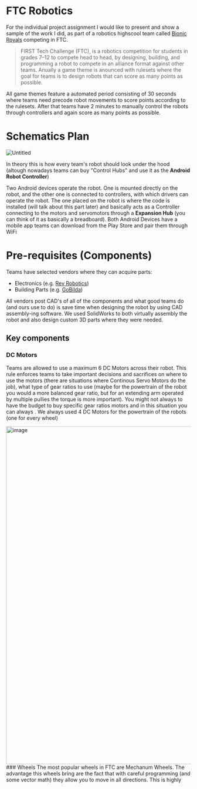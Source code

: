 # FTC Robotics
For the individual project assignment I would like to present and show a sample of the work I did, as part of a robotics highscool team called [Bionic Royals](https://bionicroyals.org/) competing in FTC.
> FIRST Tech Challenge (FTC), is a robotics competition for students in grades 7–12 to compete head to head, by designing, building, and programming a robot to compete in an alliance format against other teams. Anually a game theme is anounced with rulesets where the goal for teams is to design robots that can score as many points as possible. 

All game themes feature a automated period consisting of 30 seconds where teams need precode robot movements to score points according to the rulesets. After that teams have 2 minutes to manually control the robots through controllers and again score as many points as possible.

# Schematics Plan
![Untitled](https://github.com/user-attachments/assets/2976fd06-5087-49e0-a390-654dd1bcce46)

In theory this is how every team's robot should look under the hood (altough nowadays teams can buy "Control Hubs" and use it as the **Android Robot Controller**)

Two Android devices operate the robot. One is mounted directly on the robot, and the other one is connected to controllers, with which drivers can operate the robot. The one placed on the robot is where the code is installed (will talk about this part later) and basically acts as a Controller connecting to the motors and servomotors through a **Expansion Hub** (you can think of it as basically a breadboard). Both Android Devices have a mobile app teams can download from the Play Store and pair them through WiFi

# Pre-requisites (Components)
Teams have selected vendors where they can acquire parts:
 - Electronics (e.g. [Rev Robotics](https://www.revrobotics.com/duo/electronics/control-system/))
 - Building Parts (e.g. [GoBilda](https://www.gobilda.com/))

All vendors post CAD's of all of the components and what good teams do (and ours use to do) is save time when designing the robot by using CAD assembly-ing software. We used SolidWorks to both virtually assembly the robot and also design custom 3D parts where they were needed.

## Key components
### DC Motors
Teams are allowed to use a maximum 6 DC Motors across their robot. This rule enforces teams to take important decisions and sacrifices on where to use the motors (there are situations where Continous Servo Motors do the job), what type of gear ratios to use (maybe for the powertrain of the robot you would a more balanced gear ratio, but for an extending arm operated by multiple pullies the torque is more important). You might not always to have the budget to buy specific gear ratios motors and in this situation you can always  . We always used 4 DC Motors for the powertrain of the robots (one for every wheel)

<img width="918" alt="image" src="https://github.com/user-attachments/assets/587f945b-c445-4e71-894c-6a3135c2b0c9" />
### Wheels
The most popular wheels in FTC are Mechanum Wheels. The advantage this wheels bring are the fact that with careful programming (and some vector math) they allow you to move in all directions. This is highly 
